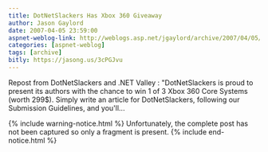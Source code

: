 ```yaml
---
title: DotNetSlackers Has Xbox 360 Giveaway 
author: Jason Gaylord
date: 2007-04-05 23:59:00
aspnet-weblog-link: http://weblogs.asp.net/jgaylord/archive/2007/04/05/dotnetslackers-has-xbox-360-giveaway.aspx
categories: [aspnet-weblog]
tags: [archive]
bitly: https://jasong.us/3cPGJvu
---
```


Repost from DotNetSlackers and .NET Valley : "DotNetSlackers is proud to present its authors with the chance to win 1 of 3 Xbox 360 Core Systems (worth 299$). Simply write an article for DotNetSlackers, following our Submission Guidelines, and you'll...

{% include warning-notice.html %}
Unfortunately, the complete post has not been captured so only a fragment is present.
{% include end-notice.html %}